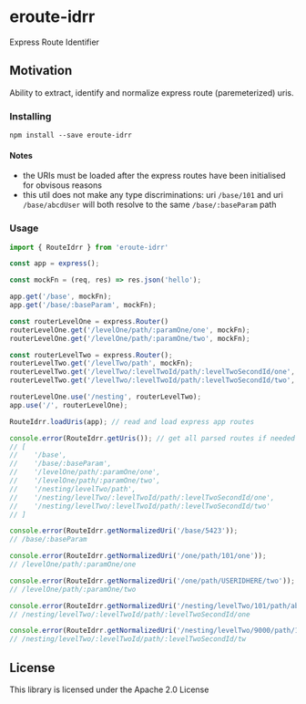 # eroute-idrr

Express Route Identifier

## Motivation

Ability to extract, identify and normalize express route (paremeterized) uris.    

### Installing

```
npm install --save eroute-idrr
```

#### Notes
- the URIs must be loaded after the express routes have been initialised for obvisous reasons
- this util does not make any type discriminations: uri `/base/101` and uri `/base/abcdUser` will both resolve to the same `/base/:baseParam` path

### Usage

```typescript
import { RouteIdrr } from 'eroute-idrr'

const app = express();

const mockFn = (req, res) => res.json('hello');

app.get('/base', mockFn);
app.get('/base/:baseParam', mockFn);

const routerLevelOne = express.Router()
routerLevelOne.get('/levelOne/path/:paramOne/one', mockFn);
routerLevelOne.get('/levelOne/path/:paramOne/two', mockFn);

const routerLevelTwo = express.Router();
routerLevelTwo.get('/levelTwo/path', mockFn);
routerLevelTwo.get('/levelTwo/:levelTwoId/path/:levelTwoSecondId/one', mockFn);
routerLevelTwo.get('/levelTwo/:levelTwoId/path/:levelTwoSecondId/two', mockFn);

routerLevelOne.use('/nesting', routerLevelTwo);
app.use('/', routerLevelOne);

RouteIdrr.loadUris(app); // read and load express app routes

console.error(RouteIdrr.getUris()); // get all parsed routes if needed
// [
//    '/base',
//    '/base/:baseParam',
//    '/levelOne/path/:paramOne/one',
//    '/levelOne/path/:paramOne/two',
//    '/nesting/levelTwo/path',
//    '/nesting/levelTwo/:levelTwoId/path/:levelTwoSecondId/one',
//    '/nesting/levelTwo/:levelTwoId/path/:levelTwoSecondId/two'
// ]

console.error(RouteIdrr.getNormalizedUri('/base/5423'));
// /base/:baseParam

console.error(RouteIdrr.getNormalizedUri('/one/path/101/one'));
// /levelOne/path/:paramOne/one

console.error(RouteIdrr.getNormalizedUri('/one/path/USERIDHERE/two'));
// /levelOne/path/:paramOne/two

console.error(RouteIdrr.getNormalizedUri('/nesting/levelTwo/101/path/abcdefg/one'));
// /nesting/levelTwo/:levelTwoId/path/:levelTwoSecondId/one

console.error(RouteIdrr.getNormalizedUri('/nesting/levelTwo/9000/path/102/two'));
// /nesting/levelTwo/:levelTwoId/path/:levelTwoSecondId/tw
```


## License
This library is licensed under the Apache 2.0 License